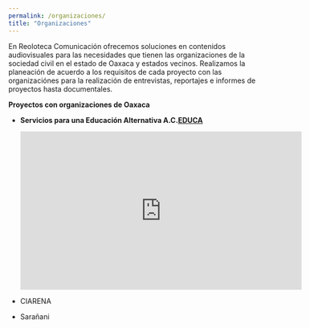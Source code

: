 ```yaml
---
permalink: /organizaciones/
title: "Organizaciones"
---
```


En Reoloteca Comunicación ofrecemos soluciones en contenidos audiovisuales para las necesidades que tienen las organizaciones de la sociedad civil en el estado de Oaxaca y estados vecinos. Realizamos la planeación de acuerdo a los requisitos de cada proyecto con las organizaciónes para la realización de entrevistas, reportajes e informes de proyectos hasta documentales.

**Proyectos con organizaciones de Oaxaca**

- **Servicios para una Educación Alternativa A.C.[EDUCA](https://www.educaoaxaca.org/)**
  <iframe width="560" height="315" src="https://www.youtube.com/embed/3jGaVxIu3jQ?si=IG3IZpCbY7_wi7Y5" title="YouTube video player" frameborder="0" allow="accelerometer; autoplay; clipboard-write; encrypted-media; gyroscope; picture-in-picture; web-share" referrerpolicy="strict-origin-when-cross-origin" allowfullscreen></iframe>  
  
- CIARENA
- Sarañani 
